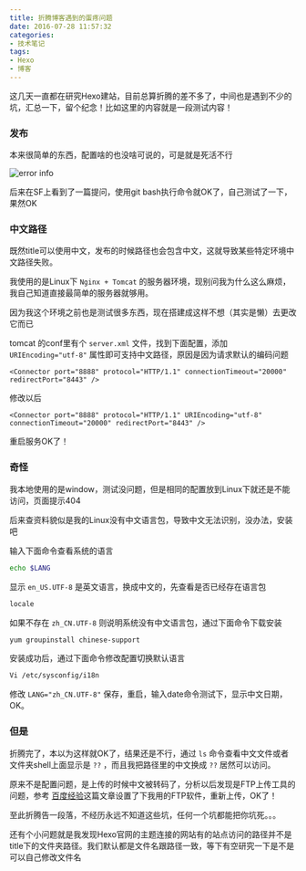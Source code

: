 ```yaml
---
title: 折腾博客遇到的蛋疼问题
date: 2016-07-28 11:57:32
categories:
- 技术笔记
tags:
- Hexo
- 博客
---
```


这几天一直都在研究Hexo建站，目前总算折腾的差不多了，中间也是遇到不少的坑，汇总一下，留个纪念！比如这里的内容就是一段测试内容！
<!--more-->

### 发布

本来很简单的东西，配置啥的也没啥可说的，可是就是死活不行

![error info](/res/img/20160728120237.jpg)

后来在SF上看到了一篇提问，使用git bash执行命令就OK了，自己测试了一下，果然OK

### 中文路径

既然title可以使用中文，发布的时候路径也会包含中文，这就导致某些特定环境中文路径失败。

我使用的是Linux下 `Nginx + Tomcat` 的服务器环境，现别问我为什么这么麻烦，我自己知道直接最简单的服务器就够用。

因为我这个环境之前也是测试很多东西，现在搭建成这样不想（其实是懒）去更改它而已

tomcat 的conf里有个 `server.xml` 文件，找到下面配置，添加 `URIEncoding="utf-8"` 属性即可支持中文路径，原因是因为请求默认的编码问题

```
<Connector port="8888" protocol="HTTP/1.1" connectionTimeout="20000" redirectPort="8443" />
```

修改以后

```
<Connector port="8888" protocol="HTTP/1.1" URIEncoding="utf-8" connectionTimeout="20000" redirectPort="8443" />
```

重启服务OK了！

### 奇怪

我本地使用的是window，测试没问题，但是相同的配置放到Linux下就还是不能访问，页面提示404

后来查资料貌似是我的Linux没有中文语言包，导致中文无法识别，没办法，安装吧

输入下面命令查看系统的语言

``` bash
echo $LANG
```

显示 `en_US.UTF-8` 是英文语言，换成中文的，先查看是否已经存在语言包

``` bash
locale
```

如果不存在 `zh_CN.UTF-8` 则说明系统没有中文语言包，通过下面命令下载安装

``` bash
yum groupinstall chinese-support
```

安装成功后，通过下面命令修改配置切换默认语言

``` bash
Vi /etc/sysconfig/i18n
```

修改 `LANG="zh_CN.UTF-8"` 保存，重启，输入date命令测试下，显示中文日期，OK。

### 但是

折腾完了，本以为这样就OK了，结果还是不行，通过 `ls` 命令查看中文文件或者文件夹shell上面显示是 `??` ，而且我把路径里的中文换成 `??` 居然可以访问。

原来不是配置问题，是上传的时候中文被转码了，分析以后发现是FTP上传工具的问题，参考 [百度经验](http://jingyan.baidu.com/article/fdbd427702fb8db89f3f4876.html)这篇文章设置了下我用的FTP软件，重新上传，OK了！

至此折腾告一段落，不经历永远不知道这些坑，任何一个坑都能把你坑死。。。

还有个小问题就是我发现Hexo官网的主题连接的网站有的站点访问的路径并不是title下的文件夹路径。我们默认都是文件名跟路径一致，等下有空研究一下是不是可以自己修改文件名